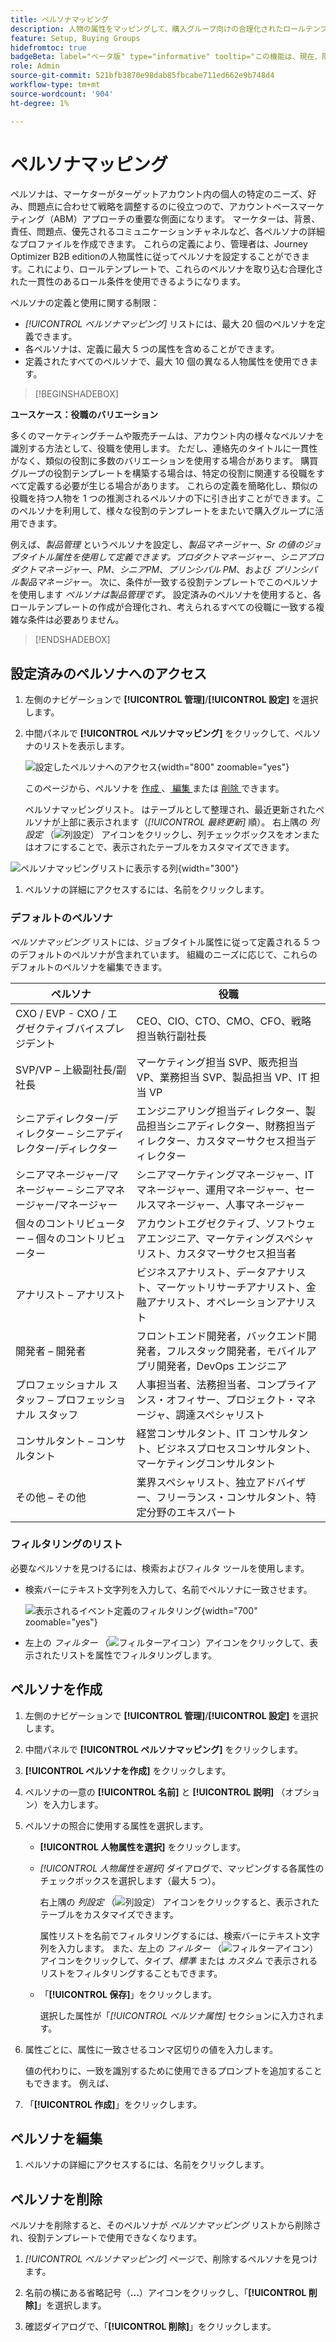 ```yaml
---
title: ペルソナマッピング
description: 人物の属性をマッピングして、購入グループ向けの合理化されたロールテンプレートを作成し、アカウントベースのマーケティングのペルソナを設定する方法を説明します。
feature: Setup, Buying Groups
hidefromtoc: true
badgeBeta: label="ベータ版" type="informative" tooltip="この機能は、現在、限定ベータ版リリース中です"
role: Admin
source-git-commit: 521bfb3870e98dab85fbcabe711ed662e9b748d4
workflow-type: tm+mt
source-wordcount: '904'
ht-degree: 1%

---
```


# ペルソナマッピング

ペルソナは、マーケターがターゲットアカウント内の個人の特定のニーズ、好み、問題点に合わせて戦略を調整するのに役立つので、アカウントベースマーケティング（ABM）アプローチの重要な側面になります。 マーケターは、背景、責任、問題点、優先されるコミュニケーションチャネルなど、各ペルソナの詳細なプロファイルを作成できます。 これらの定義により、管理者は、Journey Optimizer B2B editionの人物属性に従ってペルソナを設定することができます。これにより、ロールテンプレートで、これらのペルソナを取り込む合理化された一貫性のあるロール条件を使用できるようになります。

<!-- Currently there is no insight into what persona goes into what role. With buying group agent, when asked questions about, what should be the size of the buying group, what persona should be in that buying group, what role do they play, etc, then agent will analyze all the data, (opportunity data, engagement data, sales conversation, etc) and informs the user that the buying group needs 7 persona, e.g.CMO, VP of marketing, marketing leader, Marketing ops, etc. 

Then based on what agent informed, users can create a template with those personas. -->
ペルソナの定義と使用に関する制限：

* _[!UICONTROL ペルソナマッピング]_ リストには、最大 20 個のペルソナを定義できます。
* 各ペルソナは、定義に最大 5 つの属性を含めることができます。
* 定義されたすべてのペルソナで、最大 10 個の異なる人物属性を使用できます。

>[!BEGINSHADEBOX]

**ユースケース：役職のバリエーション**

多くのマーケティングチームや販売チームは、アカウント内の様々なペルソナを識別する方法として、役職を使用します。 ただし、連絡先のタイトルに一貫性がなく、類似の役割に多数のバリエーションを使用する場合があります。 購買グループの役割テンプレートを構築する場合は、特定の役割に関連する役職をすべて定義する必要が生じる場合があります。 これらの定義を簡略化し、類似の役職を持つ人物を 1 つの推測されるペルソナの下に引き出すことができます。このペルソナを利用して、様々な役割のテンプレートをまたいで購入グループに活用できます。

例えば、_製品管理_ というペルソナを設定し、_製品マネージャー_、_Sr の値のジョブタイトル属性を使用して定義できます。プロダクトマネージャー_、_シニアプロダクトマネージャー_、_PM_、_シニアPM_、_プリンシパル PM_、および _プリンシパル製品マネージャー_。 次に、条件が一致する役割テンプレートでこのペルソナを使用します _ペルソナは製品管理です_。 設定済みのペルソナを使用すると、各ロールテンプレートの作成が合理化され、考えられるすべての役職に一致する複雑な条件は必要ありません。

>[!ENDSHADEBOX]

## 設定済みのペルソナへのアクセス

1. 左側のナビゲーションで **[!UICONTROL 管理]**/**[!UICONTROL 設定]** を選択します。

1. 中間パネルで **[!UICONTROL ペルソナマッピング]** をクリックして、ペルソナのリストを表示します。

   ![ 設定したペルソナへのアクセス ](./assets/configuration-engagement-scoring-list.png){width="800" zoomable="yes"}

   このページから、ペルソナを [ 作成 ](#create-an-engagement-score-model)、[ 編集 ](#change-the-engagement-weighting-settings) または [ 削除 ](#delete-a-persona) できます。

   ペルソナマッピングリスト。 はテーブルとして整理され、最近更新されたペルソナが上部に表示されます（_[!UICONTROL 最終更新]_ 順）。 右上隅の _列設定_ （![ 列設定 ](../assets/do-not-localize/icon-column-settings.svg)） アイコンをクリックし、列チェックボックスをオンまたはオフにすることで、表示されたテーブルをカスタマイズできます。

![ ペルソナマッピングリストに表示する列 ](./assets/configuration-engagement-scoring-list-columns.png){width="300"}

1. ペルソナの詳細にアクセスするには、名前をクリックします。

### デフォルトのペルソナ

_ペルソナマッピング_ リストには、ジョブタイトル属性に従って定義される 5 つのデフォルトのペルソナが含まれています。 組織のニーズに応じて、これらのデフォルトのペルソナを編集できます。

| ペルソナ | 役職 |
| ------- | ---------- |
| CXO / EVP - CXO / エグゼクティブバイスプレジデント | CEO、CIO、CTO、CMO、CFO、戦略担当執行副社長 |
| SVP/VP – 上級副社長/副社長 | マーケティング担当 SVP、販売担当 VP、業務担当 SVP、製品担当 VP、IT 担当 VP |
| シニアディレクター/ディレクター – シニアディレクター/ディレクター | エンジニアリング担当ディレクター、製品担当シニアディレクター、財務担当ディレクター、カスタマーサクセス担当ディレクター |
| シニアマネージャー/マネージャー – シニアマネージャー/マネージャー | シニアマーケティングマネージャー、IT マネージャー、運用マネージャー、セールスマネージャー、人事マネージャー |
| 個々のコントリビューター – 個々のコントリビューター | アカウントエグゼクティブ、ソフトウェアエンジニア、マーケティングスペシャリスト、カスタマーサクセス担当者 |
| アナリスト – アナリスト | ビジネスアナリスト、データアナリスト、マーケットリサーチアナリスト、金融アナリスト、オペレーションアナリスト |
| 開発者 – 開発者 | フロントエンド開発者，バックエンド開発者，フルスタック開発者，モバイルアプリ開発者，DevOps エンジニア |
| プロフェッショナル スタッフ – プロフェッショナル スタッフ | 人事担当者、法務担当者、コンプライアンス・オフィサー、プロジェクト・マネージャ、調達スペシャリスト |
| コンサルタント – コンサルタント | 経営コンサルタント、IT コンサルタント、ビジネスプロセスコンサルタント、マーケティングコンサルタント |
| その他 – その他 | 業界スペシャリスト、独立アドバイザー、フリーランス・コンサルタント、特定分野のエキスパート |

### フィルタリングのリスト

必要なペルソナを見つけるには、検索およびフィルタ ツールを使用します。

* 検索バーにテキスト文字列を入力して、名前でペルソナに一致させます。

  ![ 表示されるイベント定義のフィルタリング ](./assets/configuration-events-defs-list-filtered.png){width="700" zoomable="yes"}

* 左上の _フィルター_ （![ フィルターアイコン ](../assets/do-not-localize/icon-filter.svg)）アイコンをクリックして、表示されたリストを属性でフィルタリングします。

## ペルソナを作成

1. 左側のナビゲーションで **[!UICONTROL 管理]**/**[!UICONTROL 設定]** を選択します。

1. 中間パネルで **[!UICONTROL ペルソナマッピング]** をクリックします。

1. **[!UICONTROL ペルソナを作成]** をクリックします。

1. ペルソナの一意の **[!UICONTROL 名前]** と **[!UICONTROL 説明]** （オプション）を入力します。

1. ペルソナの照合に使用する属性を選択します。

   * **[!UICONTROL 人物属性を選択]** をクリックします。

   * _[!UICONTROL 人物属性を選択]_ ダイアログで、マッピングする各属性のチェックボックスを選択します（最大 5 つ）。

     右上隅の _列設定_ （![ 列設定 ](../assets/do-not-localize/icon-column-settings.svg)） アイコンをクリックすると、表示されたテーブルをカスタマイズできます。

     属性リストを名前でフィルタリングするには、検索バーにテキスト文字列を入力します。 また、左上の _フィルター_ （![ フィルターアイコン ](../assets/do-not-localize/icon-filter.svg)） アイコンをクリックして、タイプ、_標準_ または _カスタム_ で表示されるリストをフィルタリングすることもできます。

   * 「**[!UICONTROL 保存]**」をクリックします。

     選択した属性が「_[!UICONTROL ペルソナ属性]_ セクションに入力されます。

1. 属性ごとに、属性に一致させるコンマ区切りの値を入力します。

   値の代わりに、一致を識別するために使用できるプロンプトを追加することもできます。 例えば、

1. 「**[!UICONTROL 作成]**」をクリックします。

## ペルソナを編集

1. ペルソナの詳細にアクセスするには、名前をクリックします。

## ペルソナを削除

ペルソナを削除すると、そのペルソナが _ペルソナマッピング_ リストから削除され、役割テンプレートで使用できなくなります。

1. _[!UICONTROL ペルソナマッピング]_ ページで、削除するペルソナを見つけます。

1. 名前の横にある省略記号（**...**）アイコンをクリックし、「**[!UICONTROL 削除]**」を選択します。

1. 確認ダイアログで、「**[!UICONTROL 削除]**」をクリックします。
